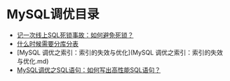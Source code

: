 # MySQL调优目录

- [记一次线上SQL死锁事故：如何避免死锁？](记一次线上SQL死锁事故：如何避免死锁？.md)
- [什么时候需要分库分表](什么时候需要分库分表.md)
- [MySQL 调优之索引：索引的失效与优化](MySQL 调优之索引：索引的失效与优化.md)
- [MySQL调优之SQL语句：如何写出高性能SQL语句？](MySQL调优之SQL语句：如何写出高性能SQL语句？.md)

